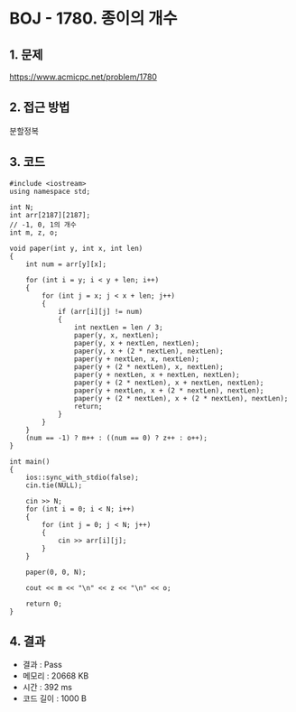 # BOJ - 1780. 종이의 개수

## 1. 문제  
https://www.acmicpc.net/problem/1780
## 2. 접근 방법  
분할정복
## 3. 코드  
```
#include <iostream>
using namespace std;

int N;
int arr[2187][2187];
// -1, 0, 1의 개수
int m, z, o;

void paper(int y, int x, int len)
{
	int num = arr[y][x];

	for (int i = y; i < y + len; i++)
	{
		for (int j = x; j < x + len; j++)
		{
			if (arr[i][j] != num)
			{
				int nextLen = len / 3;
				paper(y, x, nextLen);
				paper(y, x + nextLen, nextLen);
				paper(y, x + (2 * nextLen), nextLen);
				paper(y + nextLen, x, nextLen);
				paper(y + (2 * nextLen), x, nextLen);
				paper(y + nextLen, x + nextLen, nextLen);
				paper(y + (2 * nextLen), x + nextLen, nextLen);
				paper(y + nextLen, x + (2 * nextLen), nextLen);
				paper(y + (2 * nextLen), x + (2 * nextLen), nextLen);
				return;
			}
		}
	}
	(num == -1) ? m++ : ((num == 0) ? z++ : o++);
}

int main()
{
	ios::sync_with_stdio(false);
	cin.tie(NULL);
	
	cin >> N;
	for (int i = 0; i < N; i++)
	{
		for (int j = 0; j < N; j++)
		{
			cin >> arr[i][j];
		}
	}

	paper(0, 0, N);

	cout << m << "\n" << z << "\n" << o;

	return 0;
}
```
## 4. 결과
- 결과 : Pass
- 메모리 : 20668 KB
- 시간 : 392 ms
- 코드 길이 : 1000 B